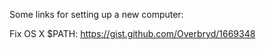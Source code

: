 Some links for setting up a new computer:

Fix OS X $PATH:
https://gist.github.com/Overbryd/1669348

